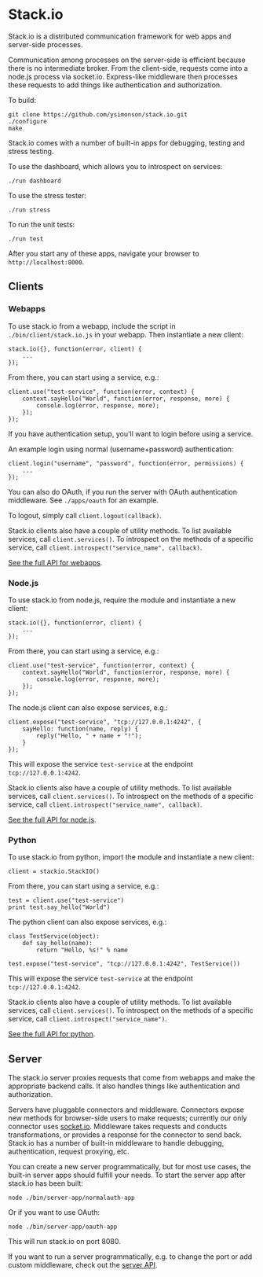 # Stack.io #

Stack.io is a distributed communication framework for web apps and server-side
processes.

Communication among processes on the server-side is efficient because there is
no intermediate broker. From the client-side, requests come into a node.js
process via socket.io. Express-like middleware then processes these requests
to add things like authentication and authorization.

To build:

    git clone https://github.com/ysimonson/stack.io.git
    ./configure
    make

Stack.io comes with a number of built-in apps for debugging, testing and
stress testing.

To use the dashboard, which allows you to introspect on services:

    ./run dashboard

To use the stress tester:

    ./run stress

To run the unit tests:

    ./run test

After you start any of these apps, navigate your browser to
`http://localhost:8000`.

## Clients ##

### Webapps ###

To use stack.io from a webapp, include the script in `./bin/client/stack.io.js`
in your webapp. Then instantiate a new client:

    stack.io({}, function(error, client) {
        ...
    });

From there, you can start using a service, e.g.:

    client.use("test-service", function(error, context) {
        context.sayHello("World", function(error, response, more) {
            console.log(error, response, more);
        });
    });

If you have authentication setup, you'll want to login before using a service.

An example login using normal (username+password) authentication:

    client.login("username", "password", function(error, permissions) {
        ...
    });

You can also do OAuth, if you run the server with OAuth authentication
middleware. See `./apps/oauth` for an example.

To logout, simply call `client.logout(callback)`.

Stack.io clients also have a couple of utility methods. To list available
services, call `client.services()`. To introspect on the methods of a
specific service, call `client.introspect("service_name", callback)`.

[See the full API for webapps](https://github.com/ysimonson/stack.io/blob/master/doc/api/client-webapps.md).

### Node.js ###

To use stack.io from node.js, require the module and instantiate a new client:

    stack.io({}, function(error, client) {
        ...
    });

From there, you can start using a service, e.g.:

    client.use("test-service", function(error, context) {
        context.sayHello("World", function(error, response, more) {
            console.log(error, response, more);
        });
    });

The node.js client can also expose services, e.g.:

    client.expose("test-service", "tcp://127.0.0.1:4242", {
        sayHello: function(name, reply) {
            reply("Hello, " + name + "!");
        }
    });

This will expose the service `test-service` at the endpoint
`tcp://127.0.0.1:4242`.

Stack.io clients also have a couple of utility methods. To list available
services, call `client.services()`. To introspect on the methods of a
specific service, call `client.introspect("service_name", callback)`.

[See the full API for node.js](https://github.com/ysimonson/stack.io/blob/master/doc/api/client-node.md).

### Python ###

To use stack.io from python, import the module and instantiate a new client:

    client = stackio.StackIO()

From there, you can start using a service, e.g.:

    test = client.use("test-service")
    print test.say_hello("World")

The python client can also expose services, e.g.:

    class TestService(object):
        def say_hello(name):
            return "Hello, %s!" % name

    test.expose("test-service", "tcp://127.0.0.1:4242", TestService())

This will expose the service `test-service` at the endpoint
`tcp://127.0.0.1:4242`.

Stack.io clients also have a couple of utility methods. To list available
services, call `client.services()`. To introspect on the methods of a
specific service, call `client.introspect("service_name")`.

[See the full API for python](https://github.com/ysimonson/stack.io/blob/master/doc/api/client-python.md).

## Server ##

The stack.io server proxies requests that come from webapps and make the
appropriate backend calls. It also handles things like authentication and
authorization.

Servers have pluggable connectors and middleware. Connectors expose new methods
for browser-side users to make requests; currently our only connector uses
[socket.io](http://socket.io/). Middleware takes requests and conducts
transformations, or provides a response for the connector to send back.
Stack.io has a number of built-in middleware to handle debugging,
authentication, request proxying, etc.

You can create a new server programmatically, but for most use cases, the
built-in server apps should fulfill your needs. To start the server app after
stack.io has been built:

    node ./bin/server-app/normalauth-app

Or if you want to use OAuth:

    node ./bin/server-app/oauth-app

This will run stack.io on port 8080.

If you want to run a server programmatically, e.g. to change the port or add
custom middleware, check out the [server API](https://github.com/ysimonson/stack.io/blob/master/doc/api/server.md).
